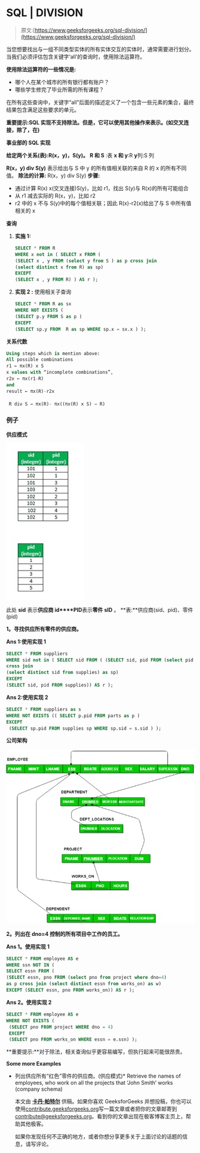 # SQL | DIVISION

> 原文:[https://www.geeksforgeeks.org/sql-division/](https://www.geeksforgeeks.org/sql-division/)

当您想要找出与一组不同类型实体的所有实体交互的实体时，通常需要进行划分。
当我们必须评估包含关键字‘all’的查询时，使用除法运算符。

**使用除法运算符的一些情况是:**

*   哪个人在某个城市的所有银行都有账户？
*   哪些学生修完了毕业所需的所有课程？

在所有这些查询中，关键字“all”后面的描述定义了一个包含一些元素的集合，最终结果包含满足这些要求的单元。

**重要提示:SQL 实现不支持除法。但是，它可以使用其他操作来表示。(如交叉连接，除了，在)**

**事业部的 SQL 实现**

**给定两个关系(表):R(x，y)，S(y)。**
**R 和 S** :表
**x 和 y**:R
**y**列:S 列

**R(x，y) div S(y)** 表示给出与 S 中 y 的所有值相关联的来自 R 的 x 的所有不同值。
**除法的计算:** R(x，y) div S(y)
**步骤:**

*   通过计算 R(x) x(交叉连接)S(y)，比如 r1，找出 S(y)与 R(x)的所有可能组合
*   从 r1 减去实际的 R(x，y)，比如 r2
*   r2 中的 x 不与 S(y)中的每个值相关联；因此 R(x)-r2(x)给出了与 S 中所有值相关的 x

**查询**

1.  **实施 1:**

    ```sql
    SELECT * FROM R 
    WHERE x not in ( SELECT x FROM (
    (SELECT x , y FROM (select y from S ) as p cross join 
    (select distinct x from R) as sp)
    EXCEPT
    (SELECT x , y FROM R) ) AS r ); 

    ```

2.  **实现 2 :** 使用相关子查询

    ```sql
    SELECT * FROM R as sx
    WHERE NOT EXISTS (
    (SELECT p.y FROM S as p )
    EXCEPT
    (SELECT sp.y FROM  R as sp WHERE sp.x = sx.x ) ); 

    ```

**关系代数**

```sql
Using steps which is mention above:
All possible combinations
r1 ← πx(R) x S
x values with “incomplete combinations”,
r2x ← πx(r1-R)
and 
result ← πx(R)-r2x

 R div S = πx(R)- πx((πx(R) x S) – R) 

```

### 例子

**供应模式**

![](img/f359d054b051f9899afe5b7bcde84109.png)

此处 **sid** 表示**供应商 id****PID**表示**零件 sID** 。
**表:**供应商(sid、pid)、零件(pid)

**1。寻找供应所有零件的供应商。**

**Ans 1:使用实现 1**

```sql
SELECT * FROM suppliers
WHERE sid not in ( SELECT sid FROM ( (SELECT sid, pid FROM (select pid from parts) as p 
cross join 
(select distinct sid from supplies) as sp)
EXCEPT
(SELECT sid, pid FROM supplies)) AS r ); 
```

**Ans 2:使用实现 2**

```sql
SELECT * FROM suppliers as s
WHERE NOT EXISTS (( SELECT p.pid FROM parts as p )
EXCEPT
 (SELECT sp.pid FROM supplies sp WHERE sp.sid = s.sid ) );
```

**公司架构**

![](img/32885e8e0bec54222d89474e5905e680.png)

**2。列出在 dno=4 控制的所有项目中工作的员工。**

**Ans 1。使用实现 1**

```sql
SELECT * FROM employee AS e
WHERE ssn NOT IN (
SELECT essn FROM (
(SELECT essn, pno FROM (select pno from project where dno=4)
as p cross join (select distinct essn from works_on) as w)
EXCEPT (SELECT essn, pno FROM works_on)) AS r ); 
```

**Ans 2。使用实现 2**

```sql
SELECT * FROM employee AS e
WHERE NOT EXISTS (
 (SELECT pno FROM project WHERE dno = 4)
 EXCEPT
 (SELECT pno FROM works_on WHERE essn = e.ssn) );
```

 **重要提示:**对于除法，相关查询似乎更容易编写，但执行起来可能很昂贵。

**Some more Examples**

*   列出供应所有“红色”零件的供应商。(供应模式)*   Retrieve the names of employees, who work on all the projects that ‘John Smith’ works (company schema)

    本文由 **[卡丹·帕特尔](https://www.facebook.com/kadam.patel.750?hc_ref=NEWSFEED)** 供稿。如果你喜欢 GeeksforGeeks 并想投稿，你也可以使用[contribute.geeksforgeeks.org](http://www.contribute.geeksforgeeks.org)写一篇文章或者把你的文章邮寄到 contribute@geeksforgeeks.org。看到你的文章出现在极客博客主页上，帮助其他极客。

    如果你发现任何不正确的地方，或者你想分享更多关于上面讨论的话题的信息，请写评论。